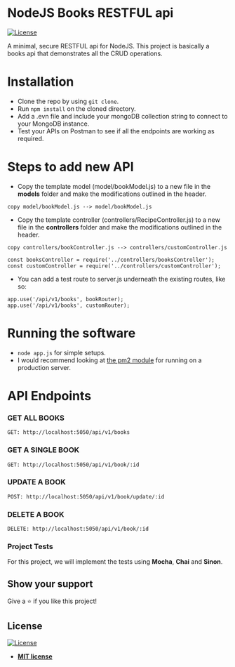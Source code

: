 # NodeJS Books RESTFUL api

[![License](https://img.shields.io/badge/License-MIT-green.svg)]()


A minimal, secure RESTFUL api for NodeJS. This project is basically a books api that demonstrates all the CRUD operations.

# Installation

- Clone the repo by using `git clone`.
- Run `npm install` on the cloned directory.
- Add a .evn file and include your mongoDB collection string to connect to your MongoDB instance.
- Test your APIs on Postman to see if all the endpoints are working as required.

# Steps to add new API

- Copy the template model (model/bookModel.js) to a new file in the **models** folder and make the modifications outlined in the header.

`copy model/bookModel.js --> model/bookModel.js`

- Copy the template controller (controllers/RecipeController.js) to a new file in the **controllers** folder and make the modifications outlined in the header.

`copy controllers/bookController.js --> controllers/customController.js`

```
const booksController = require('../controllers/booksController');
const customController = require('../controllers/customController');
```

- You can add a test route to server.js underneath the existing routes, like so:

```
app.use('/api/v1/books', bookRouter);
app.use('/api/v1/books', customRouter);
```

# Running the software

- `node app.js` for simple setups.
- I would recommend looking at [the pm2 module](https://www.npmjs.com/package/pm2) for running on a production server.

# API Endpoints

### GET ALL BOOKS

```
GET: http://localhost:5050/api/v1/books
```

### GET A SINGLE BOOK

```
GET: http://localhost:5050/api/v1/book/:id
```

### UPDATE A BOOK

```
POST: http://localhost:5050/api/v1/book/update/:id
```

### DELETE A BOOK

```
DELETE: http://localhost:5050/api/v1/book/:id
```


### Project Tests
For this project, we will implement the tests using **Mocha**, **Chai** and **Sinon**.

## Show your support

Give a ⭐️ if you like this project!

## License

[![License](http://img.shields.io/:license-mit-blue.svg?style=flat-square)](http://badges.mit-license.org)

- **[MIT license](http://opensource.org/licenses/mit-license.php)**
